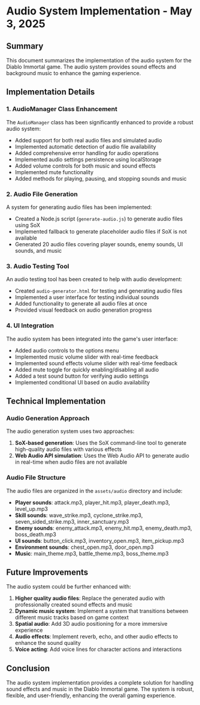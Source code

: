 # Audio System Implementation - May 3, 2025

## Summary

This document summarizes the implementation of the audio system for the Diablo Immortal game. The audio system provides sound effects and background music to enhance the gaming experience.

## Implementation Details

### 1. AudioManager Class Enhancement

The `AudioManager` class has been significantly enhanced to provide a robust audio system:

- Added support for both real audio files and simulated audio
- Implemented automatic detection of audio file availability
- Added comprehensive error handling for audio operations
- Implemented audio settings persistence using localStorage
- Added volume controls for both music and sound effects
- Implemented mute functionality
- Added methods for playing, pausing, and stopping sounds and music

### 2. Audio File Generation

A system for generating audio files has been implemented:

- Created a Node.js script (`generate-audio.js`) to generate audio files using SoX
- Implemented fallback to generate placeholder audio files if SoX is not available
- Generated 20 audio files covering player sounds, enemy sounds, UI sounds, and music

### 3. Audio Testing Tool

An audio testing tool has been created to help with audio development:

- Created `audio-generator.html` for testing and generating audio files
- Implemented a user interface for testing individual sounds
- Added functionality to generate all audio files at once
- Provided visual feedback on audio generation progress

### 4. UI Integration

The audio system has been integrated into the game's user interface:

- Added audio controls to the options menu
- Implemented music volume slider with real-time feedback
- Implemented sound effects volume slider with real-time feedback
- Added mute toggle for quickly enabling/disabling all audio
- Added a test sound button for verifying audio settings
- Implemented conditional UI based on audio availability

## Technical Implementation

### Audio Generation Approach

The audio generation system uses two approaches:

1. **SoX-based generation**: Uses the SoX command-line tool to generate high-quality audio files with various effects
2. **Web Audio API simulation**: Uses the Web Audio API to generate audio in real-time when audio files are not available

### Audio File Structure

The audio files are organized in the `assets/audio` directory and include:

- **Player sounds**: attack.mp3, player_hit.mp3, player_death.mp3, level_up.mp3
- **Skill sounds**: wave_strike.mp3, cyclone_strike.mp3, seven_sided_strike.mp3, inner_sanctuary.mp3
- **Enemy sounds**: enemy_attack.mp3, enemy_hit.mp3, enemy_death.mp3, boss_death.mp3
- **UI sounds**: button_click.mp3, inventory_open.mp3, item_pickup.mp3
- **Environment sounds**: chest_open.mp3, door_open.mp3
- **Music**: main_theme.mp3, battle_theme.mp3, boss_theme.mp3

## Future Improvements

The audio system could be further enhanced with:

1. **Higher quality audio files**: Replace the generated audio with professionally created sound effects and music
2. **Dynamic music system**: Implement a system that transitions between different music tracks based on game context
3. **Spatial audio**: Add 3D audio positioning for a more immersive experience
4. **Audio effects**: Implement reverb, echo, and other audio effects to enhance the sound quality
5. **Voice acting**: Add voice lines for character actions and interactions

## Conclusion

The audio system implementation provides a complete solution for handling sound effects and music in the Diablo Immortal game. The system is robust, flexible, and user-friendly, enhancing the overall gaming experience.